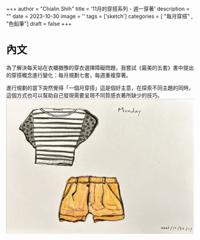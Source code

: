 +++
author = "Chialin Shih"
title = '11月的穿搭系列 - 週一穿著'
description = ""
date = 2023-10-30
image = ''
tags = ['sketch']
categories = [ "每月穿搭" , "色鉛筆"]
draft = false
+++
# 內文

為了解決每天站在衣櫃猶豫的穿衣選擇障礙問題，我嘗試《最美的五套》書中提出的穿搭概念進行變化：每月規劃七套，每週重複穿著。

進行規劃的當下突然覺得「一個月穿搭」這是個好主意，在探索不同主題的同時，這個方式也可以幫助自己發現需要呈現不同質感衣著所缺少的技巧。
![11月週一穿搭](outfit-2023-11-1st.jpg)